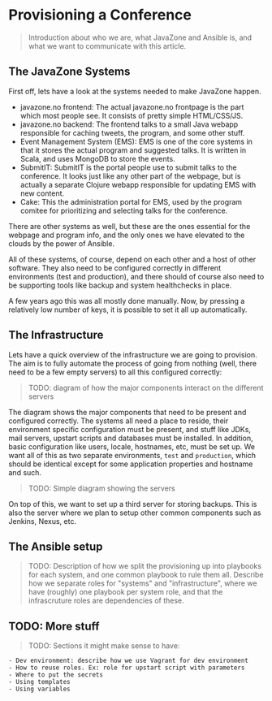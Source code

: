 # Provisioning a Conference

> Introduction about who we are, what JavaZone and Ansible is, and what we want to communicate with this article.


## The JavaZone Systems

First off, lets have a look at the systems needed to make JavaZone happen.

- javazone.no frontend: The actual javazone.no frontpage is the part which most people see. It consists of pretty simple HTML/CSS/JS.
- javazone.no backend: The frontend talks to a small Java webapp responsible for caching tweets, the program, and some other stuff.
- Event Management System (EMS): EMS is one of the core systems in that it stores the actual program and suggested talks. It is written in Scala, and uses MongoDB to store the events.
- SubmitIT: SubmitIT is the portal people use to submit talks to the conference. It looks just like any other part of the webpage, but is actually a separate Clojure webapp responsible for updating EMS with new content.
- Cake: This the administration portal for EMS, used by the program comitee for prioritizing and selecting talks for the conference.

There are other systems as well, but these are the ones essential for the webpage and program info, and the only ones we have elevated to the clouds by the power of Ansible.

All of these systems, of course, depend on each other and a host of other software. They also need to be configured correctly in different environments (test and production), and there should of course also need to be supporting tools like backup and system healthchecks in place.

A few years ago this was all mostly done manually. Now, by pressing a relatively low number of keys, it is possible to set it all up automatically.


## The Infrastructure

Lets have a quick overview of the infrastructure we are going to provision. The aim is to fully automate the process of going from nothing (well, there need to be a few empty servers) to all this configured correctly:

> TODO: diagram of how the major components interact on the different servers

The diagram shows the major components that need to be present and configured correctly. The systems all need a place to reside, their environment specific configuration must be present, and stuff like JDKs, mail servers, upstart scripts and databases must be installed. In addition, basic configuration like users, locale, hostnames, etc, must be set up. We want all of this as two separate environments, `test` and `production`, which should be identical except for some application properties and hostname and such.

> TODO: Simple diagram showing the servers

On top of this, we want to set up a third server for storing backups. This is also the server where we plan to setup other common components such as Jenkins, Nexus, etc.


## The Ansible setup

> TODO: Description of how we split the provisioning up into playbooks for each system, and one common playbook to rule them all. Describe how we separate roles for "systems" and "infrastructure", where we have (roughly) one playbook per system role, and that the infrascruture roles are dependencies of these.


## TODO: More stuff

> TODO: Sections it might make sense to have:

	- Dev environment: describe how we use Vagrant for dev environment
	- How to reuse roles. Ex: role for upstart script with parameters
	- Where to put the secrets
	- Using templates
	- Using variables
